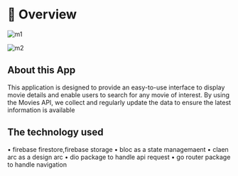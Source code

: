 # 📘 Overview

![m1](https://github.com/user-attachments/assets/25e5c557-4a24-4358-984a-de21ed312658)

![m2](https://github.com/user-attachments/assets/68bdf19d-3f57-4e8e-8281-4409a778cd6e)




## About this App

This application is designed to provide an easy-to-use interface to display movie details and
enable users to search for any movie of interest. By using the Movies API, we collect and regularly update the
data to ensure the latest information is available

## The technology used 

• firebase firestore,firebase storage
• bloc as a state managemaent
• claen arc as a design arc
• dio package to handle api request
• go router package to handle navigation






